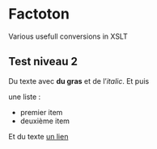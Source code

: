 # Factoton

Various usefull conversions in XSLT

## Test niveau 2

Du texte avec **du gras** et de l’*italic*. Et puis

une liste :

- premier item
- deuxième item

Et du texte [un lien](url.extension)

